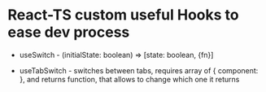 # React-TS custom useful Hooks to ease dev process

* useSwitch - (initialState: boolean) => [state: boolean, {fn}]

* useTabSwitch - switches between tabs, requires array of { component: <tag/> }, and returns function, that allows to change which one it returns